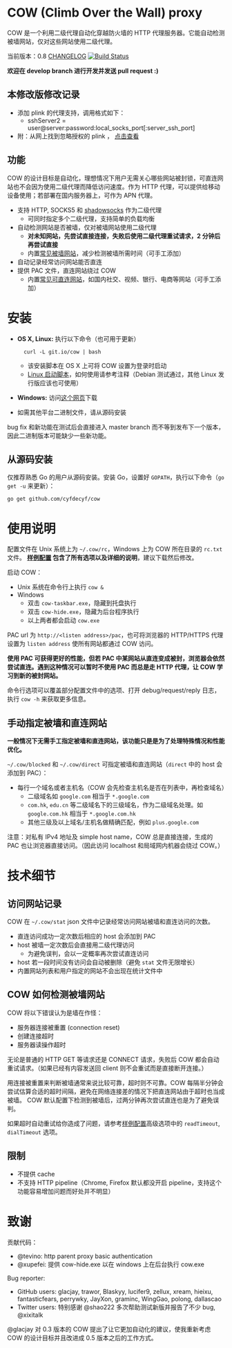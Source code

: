 # COW (Climb Over the Wall) proxy

COW 是一个利用二级代理自动化穿越防火墙的 HTTP 代理服务器。它能自动检测被墙网站，仅对这些网站使用二级代理。

当前版本：0.8 [CHANGELOG](CHANGELOG)
[![Build Status](https://travis-ci.org/cyfdecyf/cow.png?branch=master)](https://travis-ci.org/cyfdecyf/cow)

**欢迎在 develop branch 进行开发并发送 pull request :)**

## 本修改版修改记录

- 添加 plink 的代理支持，调用格式如下：
  - sshServer2 = user@server:password:local_socks_port[:server_ssh_port]
- 附：从网上找到忽略授权的 plink ， [点击查看](http://www.fqyy.org/sunu/archives/181.html#comment-10674)

## 功能

COW 的设计目标是自动化，理想情况下用户无需关心哪些网站被封锁，可直连网站也不会因为使用二级代理而降低访问速度。作为 HTTP 代理，可以提供给移动设备使用；若部署在国内服务器上，可作为 APN 代理。

- 支持 HTTP, SOCKS5 和 [shadowsocks](https://github.com/clowwindy/shadowsocks/wiki/Shadowsocks-%E4%BD%BF%E7%94%A8%E8%AF%B4%E6%98%8E) 作为二级代理
  - 可同时指定多个二级代理，支持简单的负载均衡
- 自动检测网站是否被墙，仅对被墙网站使用二级代理
  - **对未知网站，先尝试直接连接，失败后使用二级代理重试请求，2 分钟后再尝试直接**
  - 内置[常见被墙网站](site_blocked.go)，减少检测被墙所需时间（可手工添加）
- 自动记录经常访问网站能否直连
- 提供 PAC 文件，直连网站绕过 COW
  - 内置[常见可直连网站](site_direct.go)，如国内社交、视频、银行、电商等网站（可手工添加）

# 安装

- **OS X, Linux:** 执行以下命令（也可用于更新）

        curl -L git.io/cow | bash

  - 该安装脚本在 OS X 上可将 COW 设置为登录时启动
  - [Linux 启动脚本](doc/init.d/cow)，如何使用请参考注释（Debian 测试通过，其他 Linux 发行版应该也可使用）
- **Windows:** 访问[这个网页](http://dl.chenyufei.info/cow/)下载
- 如需其他平台二进制文件，请从源码安装

bug fix 和新功能在测试后会直接进入 master branch 而不等到发布下一个版本，因此二进制版本可能缺少一些新功能。

## 从源码安装

仅推荐熟悉 Go 的用户从源码安装。安装 Go，设置好 `GOPATH`，执行以下命令（`go get -u` 来更新）：

    go get github.com/cyfdecyf/cow

# 使用说明

配置文件在 Unix 系统上为 `~/.cow/rc`，Windows 上为 COW 所在目录的 `rc.txt` 文件。 **[样例配置](https://github.com/cyfdecyf/cow/blob/cf84f5379dd4bbf5091d1c022286c8b552880a74/doc/sample-config/rc) 包含了所有选项以及详细的说明**，建议下载然后修改。

启动 COW：

- Unix 系统在命令行上执行 `cow &`
- Windows
  - 双击 `cow-taskbar.exe`，隐藏到托盘执行
  - 双击 `cow-hide.exe`，隐藏为后台程序执行
  - 以上两者都会启动 `cow.exe`

PAC url 为 `http://<listen address>/pac`，也可将浏览器的 HTTP/HTTPS 代理设置为 `listen address` 使所有网站都通过 COW 访问。

**使用 PAC 可获得更好的性能，但若 PAC 中某网站从直连变成被封，浏览器会依然尝试直连。遇到这种情况可以暂时不使用 PAC 而总是走 HTTP 代理，让 COW 学习到新的被封网站。**

命令行选项可以覆盖部分配置文件中的选项、打开 debug/request/reply 日志，执行 `cow -h` 来获取更多信息。

## 手动指定被墙和直连网站

**一般情况下无需手工指定被墙和直连网站，该功能只是是为了处理特殊情况和性能优化。**

`~/.cow/blocked` 和 `~/.cow/direct` 可指定被墙和直连网站（`direct` 中的 host 会添加到 PAC）：

- 每行一个域名或者主机名（COW 会先检查主机名是否在列表中，再检查域名）
  - 二级域名如 `google.com` 相当于 `*.google.com`
  - `com.hk`, `edu.cn` 等二级域名下的三级域名，作为二级域名处理。如 `google.com.hk` 相当于 `*.google.com.hk`
  - 其他三级及以上域名/主机名做精确匹配，例如 `plus.google.com`

注意：对私有 IPv4 地址及 simple host name，COW 总是直接连接，生成的 PAC 也让浏览器直接访问。（因此访问 localhost 和局域网内机器会绕过 COW。）

# 技术细节

## 访问网站记录

COW 在 `~/.cow/stat` json 文件中记录经常访问网站被墙和直连访问的次数。

- 直连访问成功一定次数后相应的 host 会添加到 PAC
- host 被墙一定次数后会直接用二级代理访问
  - 为避免误判，会以一定概率再次尝试直连访问
- host 若一段时间没有访问会自动被删除（避免 `stat` 文件无限增长）
- 内置网站列表和用户指定的网站不会出现在统计文件中

## COW 如何检测被墙网站

COW 将以下错误认为是墙在作怪：

- 服务器连接被重置 (connection reset)
- 创建连接超时
- 服务器读操作超时

无论是普通的 HTTP GET 等请求还是 CONNECT 请求，失败后 COW 都会自动重试请求。（如果已经有内容发送回 client 则不会重试而是直接断开连接。）

用连接被重置来判断被墙通常来说比较可靠，超时则不可靠。COW 每隔半分钟会尝试估算合适的超时间隔，避免在网络连接差的情况下把直连网站由于超时也当成被墙。
COW 默认配置下检测到被墙后，过两分钟再次尝试直连也是为了避免误判。

如果超时自动重试给你造成了问题，请参考[样例配置](doc/sample-config/rc)高级选项中的 `readTimeout`, `dialTimeout` 选项。

## 限制

- 不提供 cache
- 不支持 HTTP pipeline（Chrome, Firefox 默认都没开启 pipeline，支持这个功能容易增加问题而好处并不明显）

# 致谢

贡献代码：

- @tevino: http parent proxy basic authentication
- @xupefei: 提供 cow-hide.exe 以在 windows 上在后台执行 cow.exe

Bug reporter:

- GitHub users: glacjay, trawor, Blaskyy, lucifer9, zellux, xream, hieixu, fantasticfears, perrywky, JayXon, graminc, WingGao, polong, dallascao
- Twitter users: 特别感谢 @shao222 多次帮助测试新版并报告了不少 bug, @xixitalk

@glacjay 对 0.3 版本的 COW 提出了让它更加自动化的建议，使我重新考虑 COW 的设计目标并且改进成 0.5 版本之后的工作方式。
